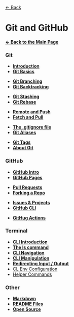 [&larr; Back](./README.md)

# Git and GitHub

[**&larr; Back to the Main Page**](./../README.md)

### Git

- [**Introduction**](./git-intro.md)
- [**Git Basics**](./git-basics.md)

<div></div>

- [**Git Branching**](./git-branching.md)
- [**Git Backtracking**](./git-backtracking.md)

<div></div>

- [**Git Stashing**](./git-stashing.md)
- [**Git Rebase**](./git-rebase.md)

<div></div>

- [**Remote and Push**](./git-remote-push.md)
- [**Fetch and Pull**](./git-fetch-pull.md)

<div></div>

- [**The .gitignore file**](./git-ignore.md)
- [**Git Aliases**](./git-aliases.md)

<div></div>

- [**Git Tags**](./git-tags.md)
- [**About Git**](./about-git.md)

### GitHub

- [**GitHub Intro**](./github-intro.md)
- [**GitHub Pages**](./github-pages.md)

<div></div>

- [**Pull Requests**](./pull-requests.md)
- [**Forking a Repo**](./forking.md)

<div></div>

- [**Issues & Projects**](./github-issues-projects.md)
- [**GitHub CLI**](./github-cli.md)

<div></div>

- [**GitHug Actions**](./github-actions.md)

### Terminal

- [**CLI Introduction**](./command-line-interface.md)
- [**The ls command**](./cli-ls.md)
- [**CLI Navigation**](./cli-navigation.md)
- [**CLI Manipulation**](./cli-manipulation.md)
- [**Redirecting Input / Output**](./cli-redirect.md)
- [CL Env Configuration](./cl-env-config.md)
- [Helper Commands](./cli-helper-commands.md)

### Other

- [**Markdown**](./markdown.md)
- [**README Files**](./readme-files.md)
- [**Open Source**](./open-source.md)

<br>

<!-- [Merge Repositories](https://stackoverflow.com/questions/1425892/how-do-you-merge-two-git-repositories) -->
